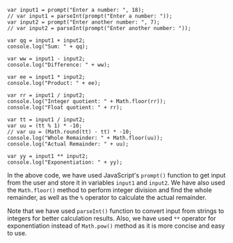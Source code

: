 ```
var input1 = prompt("Enter a number: ", 18);
// var input1 = parseInt(prompt("Enter a number: "));
var input2 = prompt("Enter another number: ", 7);
// var input2 = parseInt(prompt("Enter another number: "));

var qq = input1 + input2;
console.log("Sum: " + qq);

var ww = input1 - input2;
console.log("Difference: " + ww);

var ee = input1 * input2;
console.log("Product: " + ee);

var rr = input1 / input2;
console.log("Integer quotient: " + Math.floor(rr));
console.log("Float quotient: " + rr);

var tt = input1 / input2;
var uu = (tt % 1) * -10;
// var uu = (Math.round(tt) - tt) * -10;
console.log("Whole Remainder: " + Math.floor(uu));
console.log("Actual Remainder: " + uu);

var yy = input1 ** input2;
console.log("Exponentiation: " + yy);
```
In the above code, we have used JavaScript's `prompt()` function to get input from the user and store it in variables `input1` and `input2`. We have also used the `Math.floor()` method to perform integer division and find the whole remainder, as well as the `%` operator to calculate the actual remainder.

Note that we have used `parseInt()` function to convert input from strings to integers for better calculation results. Also, we have used `**` operator for exponentiation instead of `Math.pow()` method as it is more concise and easy to use.
